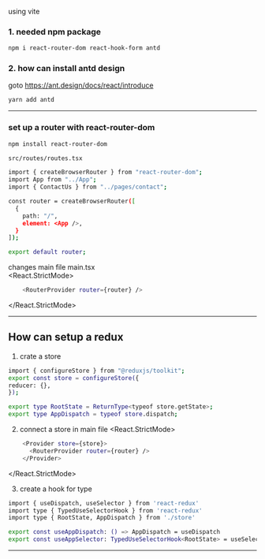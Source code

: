 using vite

### 1. needed npm package

```bash
npm i react-router-dom react-hook-form antd
```

### 2. how can install antd design

goto https://ant.design/docs/react/introduce

```bash
yarn add antd
```

---

### set up a router with react-router-dom

```bash
npm install react-router-dom
```

```bash
src/routes/routes.tsx
```

```bash
import { createBrowserRouter } from "react-router-dom";
import App from "../App";
import { ContactUs } from "../pages/contact";

const router = createBrowserRouter([
  {
    path: "/",
    element: <App />,
  }
]);

export default router;
```

changes main file
main.tsx
<br/>
<React.StrictMode>

```bash
    <RouterProvider router={router} />
```

</React.StrictMode>

---

## How can setup a redux

1. crate a store

```bash
import { configureStore } from "@reduxjs/toolkit";
export const store = configureStore({
reducer: {},
});

export type RootState = ReturnType<typeof store.getState>;
export type AppDispatch = typeof store.dispatch;
```

2. connect a store in main file
<React.StrictMode>
```bash
    <Provider store={store}>
      <RouterProvider router={router} />
    </Provider>
```
</React.StrictMode>

3. create a hook for type
```bash 
import { useDispatch, useSelector } from 'react-redux'
import type { TypedUseSelectorHook } from 'react-redux'
import type { RootState, AppDispatch } from './store'

export const useAppDispatch: () => AppDispatch = useDispatch
export const useAppSelector: TypedUseSelectorHook<RootState> = useSelector
```
---
